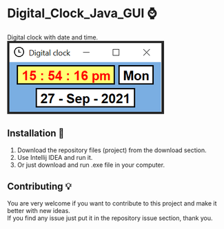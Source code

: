 # Digital_Clock_Java_GUI ⌚ <br />
 Digital clock with date and time. <br />
 ![Screenshot of Digital Clock](https://github.com/Kamran-Dev/Digital_Clock_Java_GUI/blob/main/Screenshot.PNG)  <br />

## Installation 🔌  <br />
1. Download the repository files (project) from the download section.  <br />
2. Use Intellij IDEA and run it.  <br />
3. Or just download and run .exe file in your computer.

## Contributing 💡
You are very welcome if you want to contribute to this project and make it better with new ideas. <br />
If you find any issue just put it in the repository issue section, thank you.
